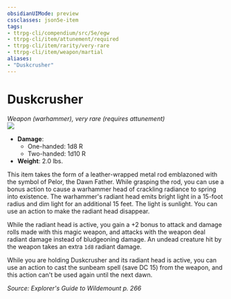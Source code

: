 ```yaml
---
obsidianUIMode: preview
cssclasses: json5e-item
tags:
- ttrpg-cli/compendium/src/5e/egw
- ttrpg-cli/item/attunement/required
- ttrpg-cli/item/rarity/very-rare
- ttrpg-cli/item/weapon/martial
aliases: 
- "Duskcrusher"
---
```

# Duskcrusher
*Weapon (warhammer), very rare (requires attunement)*  
![](items/EGW/Duskcrusher.webp#right)  

- **Damage**:
  - One-handed: 1d8 R
  - Two-handed: 1d10 R
- **Weight**: 2.0 lbs.

This item takes the form of a leather-wrapped metal rod emblazoned with the symbol of Pelor, the Dawn Father. While grasping the rod, you can use a bonus action to cause a warhammer head of crackling radiance to spring into existence. The warhammer's radiant head emits bright light in a 15-foot radius and dim light for an additional 15 feet. The light is sunlight. You can use an action to make the radiant head disappear.

While the radiant head is active, you gain a +2 bonus to attack and damage rolls made with this magic weapon, and attacks with the weapon deal radiant damage instead of bludgeoning damage. An undead creature hit by the weapon takes an extra `1d8` radiant damage.

While you are holding Duskcrusher and its radiant head is active, you can use an action to cast the sunbeam spell (save DC 15) from the weapon, and this action can't be used again until the next dawn.

*Source: Explorer's Guide to Wildemount p. 266*